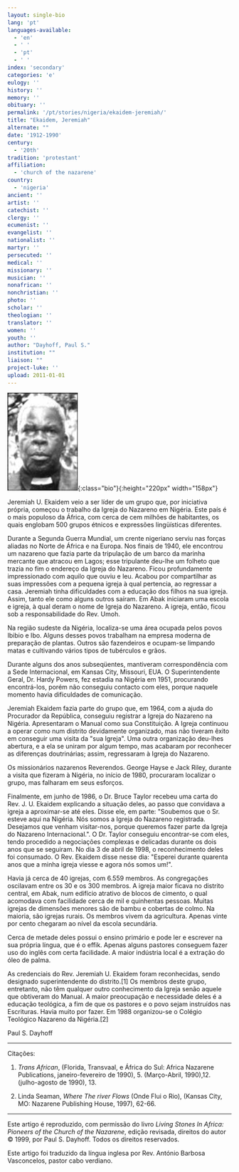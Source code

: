 ```yaml
---
layout: single-bio
lang: 'pt'
languages-available:
  - 'en'
  - ' '
  - 'pt'
  - ' '
index: 'secondary'
categories: 'e'
eulogy: ''
history: ''
memory: ''
obituary: ''
permalink: '/pt/stories/nigeria/ekaidem-jeremiah/'
title: "Ekaidem, Jeremiah"
alternate: ""
date: '1912-1990'
century:
  - '20th'
tradition: 'protestant'
affiliation:
  - 'church of the nazarene'
country:
  - 'nigeria'
ancient: ''
artist: ''
catechist: ''
clergy: ''
ecumenist: ''
evangelist: ''
nationalist: ''
martyr: ''
persecuted: ''
medical: ''
missionary: ''
musician: ''
nonafrican: ''
nonchristian: ''
photo: ''
scholar: ''
theologian: ''
translator: ''
women: ''
youth: ''
author: "Dayhoff, Paul S."
institution: ""
liaison: ""
project-luke: ''
upload: 2011-01-01
---
```


![Jeremiah Ekaidem](/images/bio-pics/nigeria-p/ekaidem-jeremiah/ekaidem-jeremiah.jpg){:class="bio"}{:height="220px" width="158px"}

Jeremiah U. Ekaidem veio a ser líder de um grupo que, por iniciativa própria, começou o trabalho da Igreja do Nazareno em Nigéria. Este país é o mais populoso da África, com cerca de cem milhões de habitantes, os quais englobam 500 grupos étnicos e expressões lingüísticas diferentes.

Durante a Segunda Guerra Mundial, um crente nigeriano serviu nas forças aliadas no Norte de África e na Europa. Nos finais de 1940, ele encontrou um nazareno que fazia parte da tripulação de um barco da marinha mercante que atracou em Lagos; esse tripulante deu-lhe um folheto que trazia no fim o endereço da Igreja do Nazareno. Ficou profundamente impressionado com aquilo que ouviu e leu. Acabou por compartilhar as suas impressões com a pequena igreja à qual pertencia, ao regressar a casa. Jeremiah tinha dificuldades com a educação dos filhos na sua igreja. Assim, tanto ele como alguns outros saíram. Em Abak iniciaram uma escola e igreja, à qual deram o nome de Igreja do Nazareno. A igreja, então, ficou sob a responsabilidade do Rev. Umoh.

Na região sudeste da  Nigéria, localiza-se uma área ocupada pelos povos Ibibio e Ibo. Alguns desses povos trabalham na empresa moderna de preparação de plantas. Outros são fazendeiros e ocupam-se limpando matas e cultivando vários tipos de tubérculos e grãos.

Durante alguns dos anos subseqüentes, mantiveram correspondência com a Sede Internacional, em Kansas City, Missouri, EUA. O Superintendente Geral, Dr. Hardy Powers, fez estadia na Nigéria em 1951, procurando encontrá-los, porém não conseguiu contacto com eles, porque naquele momento havia dificuldades de comunicação.

Jeremiah Ekaidem fazia parte do grupo que, em 1964, com a ajuda do Procurador da República, conseguiu registrar a Igreja do Nazareno na Nigéria. Apresentaram o Manual como sua Constituição. A Igreja continuou a operar como num distrito devidamente organizado, mas não tiveram êxito em conseguir uma visita da "sua Igreja". Uma outra organização deu-lhes abertura, e a ela se uniram por algum tempo, mas acabaram por reconhecer as diferenças doutrinárias; assim, regressaram à Igreja do Nazareno.

Os missionários nazarenos Reverendos. George Hayse e Jack Riley, durante a visita que fizeram à Nigéria, no início de 1980, procuraram localizar o grupo, mas falharam em seus esforços.

Finalmente, em junho de 1986, o Dr. Bruce Taylor recebeu uma carta do Rev. J. U. Ekaidem explicando a situação deles, ao passo que convidava a igreja a aproximar-se até eles. Disse ele, em parte: "Soubemos que o Sr. esteve aqui na Nigéria. Nós somos a Igreja do Nazareno registrada. Desejamos que venham visitar-nos, porque queremos fazer parte da Igreja do Nazareno Internacional.". O Dr. Taylor conseguiu encontrar-se com eles, tendo procedido a negociações complexas e delicadas durante os dois anos que se seguiram. No dia 3 de abril de 1998, o reconhecimento deles foi consumado. O Rev. Ekaidem disse nesse dia: "Esperei durante quarenta anos que a minha igreja viesse e agora nós somos um!".

Havia já cerca de 40 igrejas, com 6.559 membros. As congregações oscilavam entre os 30 e os 300 membros. A igreja maior ficava no distrito central, em Abak, num edifício atrativo de blocos de cimento, o qual acomodava com facilidade cerca de mil e quinhentas pessoas. Muitas igrejas de dimensões menores são de bambu e cobertas de colmo. Na maioria, são igrejas rurais. Os membros vivem da agricultura. Apenas vinte por cento chegaram ao nível da escola secundária.

Cerca de metade deles possui o ensino primário e pode ler e escrever na sua própria língua, que é o effik. Apenas alguns pastores conseguem fazer uso do inglês com certa facilidade. A maior indústria local é a extração do óleo de palma.

As credenciais do Rev. Jeremiah U. Ekaidem foram reconhecidas, sendo designado superintendente do distrito.[1] Os membros deste grupo, entretanto, não têm qualquer outro conhecimento da Igreja senão aquele que obtiveram do Manual. A maior preocupação e necessidade deles é a educação teológica, a fim de que os pastores e o povo sejam instruídos nas Escrituras. Havia muito por fazer. Em 1988 organizou-se o Colégio Teológico Nazareno da Nigéria.[2]

Paul S. Dayhoff

---

Citações:

1. *Trans African*, (Florida, Transvaal, e África do Sul: Africa Nazarene Publications, janeiro-fevereiro de 1990), 5. (Março-Abril, 1990),12. (julho-agosto de 1990), 13.

2. Linda Seaman, *Where The river Flows* (Onde Flui o Rio), (Kansas City, MO: Nazarene Publishing House, 1997), 62-66.

---

Este artigo é reproduzido, com permissão do livro *Living Stones In Africa: Pioneers of the Church of the Nazarene*, edição revisada, direitos do autor © 1999, por Paul S. Dayhoff.  Todos os direitos reservados.

Este artigo foi traduzido da língua inglesa por Rev. António Barbosa Vasconcelos, pastor cabo verdiano.